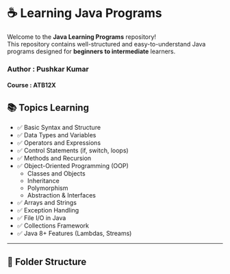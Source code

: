 # ☕ Learning Java Programs

Welcome to the **Java Learning Programs** repository!  
This repository contains well-structured and easy-to-understand Java programs designed for **beginners to intermediate** learners.

### Author : Pushkar Kumar
#### Course : ATB12X

## 📚 Topics Learning

- ✅ Basic Syntax and Structure
- ✅ Data Types and Variables
- ✅ Operators and Expressions
- ✅ Control Statements (if, switch, loops)
- ✅ Methods and Recursion
- ✅ Object-Oriented Programming (OOP)
  - Classes and Objects
  - Inheritance
  - Polymorphism
  - Abstraction & Interfaces
- ✅ Arrays and Strings
- ✅ Exception Handling
- ✅ File I/O in Java
- ✅ Collections Framework
- ✅ Java 8+ Features (Lambdas, Streams)

---

## 📂 Folder Structure


